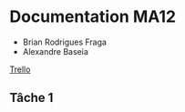 # Documentation MA12
- Brian Rodrigues Fraga
- Alexandre Baseia

[Trello](https://trello.com/alexbrianosx)

## Tâche 1
